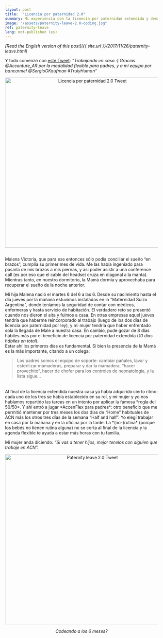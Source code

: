```yaml
---
layout: post
title:  "Licencia por paternidad 2.0"
summary: Mi experiencia con la licencia por paternidad extendida y demás beneficios para padres.
image: "/assets/paternity-leave-2.0-coding.jpg"
ref: paternity-leave
lang: not-published (es)
---
```


*[Read the English version of this post]({{ site.url }}/2017/11/26/paternity-leave.html)*

Y todo comenzó con <a href="https://twitter.com/CaptainBarsoba/status/883110919714242564" target="\_blank">este Tweet</a>: *“Trabajando en casa :) Gracias @Accenture_AR por la modalidad flexible para padres, y a mi equipo por bancarme! @SergioGKaufman #TrulyHuman”*
<div style="text-align:center; padding-bottom: 15px"><img src="{{ site.url }}/assets/paternity-leave-2.0-tweet.jpg" width="560" alt="Licencia por paternidad 2.0 Tweet" title="Licencia por paternidad 2.0 Tweet"></div>

Malena Victoria, que para ese entonces sólo podía conciliar el sueño “en brazos”, cumplía su primer mes de vida. Me las había ingeniado para pasarla de mis brazos a mis piernas, y así poder asistir a una conference call (es por eso que el cable del headset cruza en diagonal a la manta). Mientras tanto, en nuestro dormitorio, la Mamá dormía y aprovechaba para recuperar el sueño de la noche anterior.

Mi hija Malena nació el martes 6 del 6 a las 6. Desde su nacimiento hasta el día jueves por la mañana estuvimos instalados en la "Maternidad Suizo Argentina", donde teníamos la seguridad de contar con médicos, enfermeras y hasta servicio de habitación. El verdadero reto se presentó cuando nos dieron el alta y fuimos a casa. En otras empresas aquel jueves tendría que haberme reincorporado al trabajo (luego de los dos días de licencia por paternidad por ley), y mi mujer tendría que haber enfrentado sola la llegada de Male a nuestra casa. En cambio, pude gozar de 8 días hábiles más por el beneficio de licencia por paternidad extendida (*10 días hábiles en total*).  
Estar ahí los primeros días es fundamental. Si bien la presencia de la Mamá es la más importante, citando a un colega:
> Los padres somos el equipo de soporte: cambiar pañales, lavar y esterilizar mamaderas, preparar y dar la mamadera, “hacer provechito”, hacer de chofer para los controles de neonatología, y la lista sigue...

<div style="padding: 10px"></div>
Al final de la licencia extendida nuestra casa ya había adquirido cierto ritmo: cada uno de los tres se había establecido en su rol, y mi mujer y yo nos habíamos repartido las tareas en un intento por aplicar la famosa *regla del 50/50*. Y ahí entró a jugar *AccenFlex para padres*: otro beneficio que me permitió mantener por tres meses los dos días de “Home” habituales de ACN más los otros tres días de la semana “Half and half”. Yo elegí trabajar en casa por la mañana y en la oficina por la tarde. La *(no-)rutina* (porque los bebés no tienen rutina alguna) no se corta al final de la licencia y la agenda flexible te ayuda a estar más horas con tu familia.

Mi mujer anda diciendo: *“Si vas a tener hijos, mejor tenelos con alguien que trabaje en ACN”.*
<div style="text-align:center"><img src="{{ site.url }}/assets/paternity-leave-2.0-coding.jpg" width="560" alt="Paternity leave 2.0 Tweet" title="Paternity leave 2.0 Tweet"><p><em>Codeando a los 6 meses?</em></p></div>
